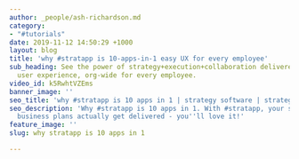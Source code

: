 ```yaml
---
author: _people/ash-richardson.md
category:
- "#tutorials"
date: 2019-11-12 14:50:29 +1000
layout: blog
title: 'why #stratapp is 10-apps-in-1 easy UX for every employee'
sub_heading: See the power of strategy+execution+collaboration delivered in one seamless
  user experience, org-wide for every employee.
video_id: k5RwhtVZEms
banner_image: ''
seo_title: 'why #stratapp is 10 apps in 1 | strategy software | strategy apps'
seo_description: 'Why #stratapp is 10 apps in 1. With #stratapp, your strategy and
  business plans actually get delivered - you''ll love it!'
feature_image: ''
slug: why stratapp is 10 apps in 1

---
```

